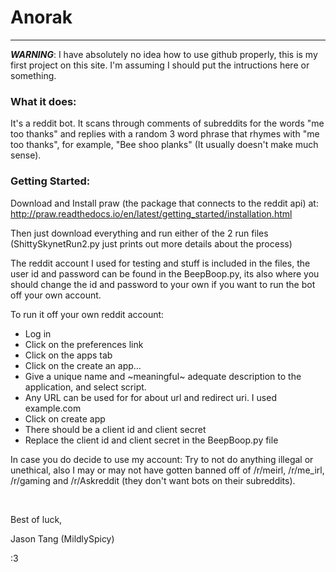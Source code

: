 # Anorak
----------------
***WARNING***: I have absolutely no idea how to use github properly, this is my first project on this site. I'm assuming I should put the intructions here or something. 

### What it does:

It's a reddit bot. It scans through comments of subreddits for the words "me too thanks" and replies with a random 3 word phrase that rhymes with "me too thanks", for example, "Bee shoo planks" (It usually doesn't make much sense).

### Getting Started:

Download and Install praw (the package that connects to the reddit api) at:
http://praw.readthedocs.io/en/latest/getting_started/installation.html 

Then just download everything and run either of the 2 run files (ShittySkynetRun2.py just prints out more details about the process)

The reddit account I used for testing and stuff is included in the files, the user id and password can be found in the BeepBoop.py, its also where you should change the id and password to your own if you want to run the bot off your own account.

To run it off your own reddit account:
  - Log in
  - Click on the preferences link
  - Click on the apps tab
  - Click on the create an app… 
  - Give a unique name and ~meaningful~ adequate description to the application, and select script. 
  - Any URL can be used for for about url and redirect uri. I used example.com
  - Click on create app
  - There should be a client id and client secret
  - Replace the client id and client secret in the BeepBoop.py file

In case you do decide to use my account:
Try to not do anything illegal or unethical, also I may or may not have gotten banned off of /r/meirl, /r/me_irl, /r/gaming and /r/Askreddit (they don't want bots on their subreddits).

&nbsp;

Best of luck,

Jason Tang (MildlySpicy)

:3
